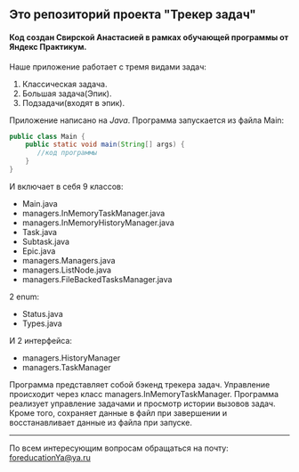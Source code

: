 ## Это репозиторий проекта "Трекер задач"  
#### Код создан Свирской Анастасией в рамках обучающей программы от Яндекс Практикум.

Наше приложение работает с тремя видами задач:
1. Классическая задача.
2. Большая задача(Эпик). 
3. Подзадачи(входят в эпик).

Приложение написано на *Java*. Программа запускается из файла Main:
```java
public class Main {
    public static void main(String[] args) {
       //код программы
    }
}
```
И включает в себя 9 классов:
* Main.java
* managers.InMemoryTaskManager.java
* managers.InMemoryHistoryManager.java
* Task.java
* Subtask.java
* Epic.java
* managers.Managers.java
* managers.ListNode.java
* managers.FileBackedTasksManager.java

2 enum:
* Status.java
* Types.java

И 2 интерфейса:
* managers.HistoryManager
* managers.TaskManager

Программа представляет собой бэкенд трекера задач. Управление происходит через класс managers.InMemoryTaskManager. 
Программа реализует управление задачами и просмотр истории вызовов задач. Кроме того, сохраняет данные в файл при 
завершении и восстанавливает данные из файла при запуске.

------
По всем интересующим вопросам обращаться на почту: foreducationYa@ya.ru